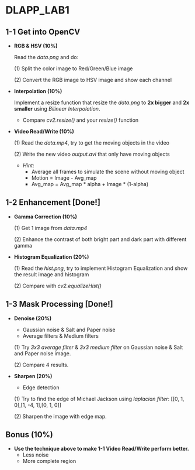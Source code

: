 # DLAPP_LAB1

## 1-1 Get into OpenCV
 - **RGB & HSV (10%)**
   
   Read the *data.png* and do: 

    (1) Split the color image to Red/Green/Blue image

    (2) Convert the RGB image to HSV image and show each channel

 - **Interpolation (10%)**
   
   Implement a resize function that resize the *data.png* to **2x bigger** and **2x smaller** using *Bilinear Interpolation*.

     - Compare *cv2.resize()* and your *resize()* function

 - **Video Read/Write (10%)**

    (1) Read the *data.mp4*, try to get the moving objects in the video

    (2) Write the new video *output.avi* that only have moving objects

     * *Hint*:
        - Average all frames to simulate the scene without moving object
        - Motion = Image - Avg_map
        - Avg_map = Avg_map * alpha + Image * (1-alpha)



## 1-2 Enhancement [Done!]
 - **Gamma Correction (10%)**
 
    (1) Get 1 image from *data.mp4*

    (2) Enhance the contrast of both bright part and dark part with different gamma

 - **Histogram Equalization (20%)**

    (1) Read the *hist.png*, try to implement Histogram Equalization and show the result image and histogram

    (2) Compare with *cv2.equalizeHist()*



## 1-3 Mask Processing [Done!]
 - **Denoise (20%)**
     - Gaussian noise & Salt and Paper noise
     - Average filters & Medium filters
    
    (1) Try *3x3 average filter* & *3x3 medium filter* on Gaussian noise & Salt and Paper noise image.

    (2) Compare 4 results.

 - **Sharpen (20%)**
     - Edge detection

    (1) Try to find the edge of Michael Jackson using *laplacian filter*: [[0, 1, 0],[1, -4, 1],[0, 1, 0]]

    (2) Sharpen the image with edge map.



## Bonus (10%)
 - **Use the technique above to make 1-1 Video Read/Write perform better.**
     - Less noise
     - More complete region


